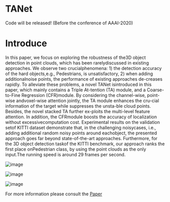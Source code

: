 # TANet

Code will be released! (Before the conference of AAAI-2020)

# Introduce
In  this  paper,  we  focus  on  exploring  the  robustness  of  the3D object detection in point clouds, which has been rarelydiscussed  in  existing  approaches.  We  observe  two  crucialphenomena:  1)  the  detection  accuracy  of  the  hard  objects,e.g., Pedestrians, is unsatisfactory, 2) when adding additionalnoise  points,  the  performance  of  existing  approaches  de-creases rapidly. To alleviate these problems, a novel TANet isintroduced in this paper, which mainly contains a Triple At-tention (TA) module, and a Coarse-to-Fine Regression (CFR)module.  By  considering  the  channel-wise,  point-wise  andvoxel-wise attention jointly, the TA module enhances the cru-cial  information  of  the  target  while  suppresses  the  unsta-ble cloud points. Besides, the novel stacked TA further ex-ploits the multi-level feature attention. In addition, the CFRmodule boosts the accuracy of localization without excessivecomputation cost. Experimental results on the validation setof KITTI dataset demonstrate that, in the challenging noisycases, i.e., adding additional random noisy points around eachobject, the presented approach goes far beyond state-of-the-art approaches. Furthermore, for the 3D object detection taskof the KITTI benchmark, our approach ranks the first place onPedestrian class, by using the point clouds as the only input.The running speed is around 29 frames per second.

![image](imgs/TANet.png)


![image](imgs/TA_Module.png)


![image](imgs/Coarse-To-Fine.png)


For more information please consult the [Paper](https://arxiv.org/pdf/1912.05163.pdf)

